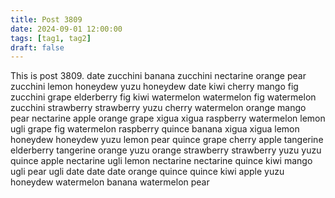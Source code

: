 ```yaml
---
title: Post 3809
date: 2024-09-01 12:00:00
tags: [tag1, tag2]
draft: false
---
```

This is post 3809.
date
zucchini
banana
zucchini
nectarine
orange
pear
zucchini
lemon
honeydew
yuzu
honeydew
date
kiwi
cherry
mango
fig
zucchini
grape
elderberry
fig
kiwi
watermelon
watermelon
fig
watermelon
zucchini
strawberry
strawberry
yuzu
cherry
watermelon
orange
mango
pear
nectarine
apple
orange
grape
xigua
xigua
raspberry
watermelon
lemon
ugli
grape
fig
watermelon
raspberry
quince
banana
xigua
xigua
lemon
honeydew
honeydew
yuzu
lemon
pear
quince
grape
cherry
apple
tangerine
elderberry
tangerine
orange
yuzu
orange
strawberry
strawberry
yuzu
yuzu
quince
apple
nectarine
ugli
lemon
nectarine
nectarine
quince
kiwi
mango
ugli
pear
ugli
date
date
date
orange
quince
quince
kiwi
apple
yuzu
honeydew
watermelon
banana
watermelon
pear
